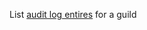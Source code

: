 List [audit log entires](https://discord.com/developers/docs/resources/audit-log#audit-log-object) for a guild